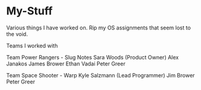 # My-Stuff
Various things I have worked on. Rip my OS assignments that seem lost to the void.

Teams I worked with

Team Power Rangers - Slug Notes
Sara Woods (Product Owner)
Alex Janakos
James Brower
Ethan Vadai
Peter Greer

Team Space Shooter - Warp
Kyle Salzmann (Lead Programmer)
Jim Brower
Peter Greer
